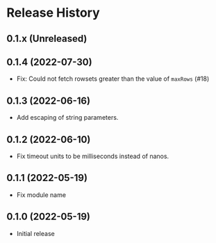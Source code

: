 # Release History

## 0.1.x (Unreleased)

## 0.1.4 (2022-07-30)

- Fix: Could not fetch rowsets greater than the value of `maxRows` (#18)

## 0.1.3 (2022-06-16)

- Add escaping of string parameters.

## 0.1.2 (2022-06-10)

- Fix timeout units to be milliseconds instead of nanos.

## 0.1.1 (2022-05-19)

- Fix module name

## 0.1.0 (2022-05-19)

- Initial release
